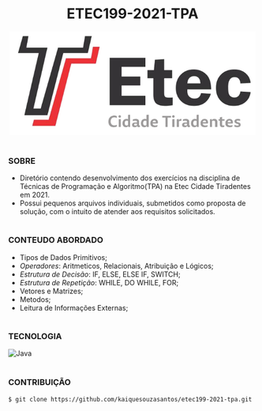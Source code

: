 <h1 align=center>ETEC199-2021-TPA</h1>

<p align="center">
  <img src="etec_l.png" width="500">
</p>

#
### SOBRE

- Diretório contendo desenvolvimento dos exercícios na disciplina de Técnicas de Programação e Algoritmo(TPA) na Etec Cidade Tiradentes em 2021.
- Possui pequenos arquivos individuais, submetidos como proposta de solução, com o intuito de atender aos requisitos solicitados.

#
### CONTEUDO ABORDADO

- Tipos de Dados Primitivos;
- *Operadores*: Aritmeticos, Relacionais, Atribuição e Lógicos;
- *Estrutura de Decisão*: IF, ELSE, ELSE IF, SWITCH;
- *Estrutura de Repetição*: WHILE, DO WHILE, FOR;
- Vetores e Matrizes;
- Metodos;
- Leitura de Informações Externas;

#
### TECNOLOGIA

![Java](https://img.shields.io/badge/Java-0D1117?style=for-the-badge&logo=java&logoColor=white&labelColor=0D1117)&nbsp;

#
### CONTRIBUIÇÃO

```
$ git clone https://github.com/kaiquesouzasantos/etec199-2021-tpa.git 
```
